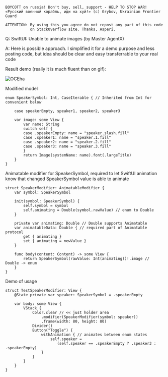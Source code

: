 ```
BOYCOTT on russia! Don't buy, sell, support - HELP TO STOP WAR!
«Русский военный корабль, иди на хуй!» (c) Grybov, Ukrainian Frontier Guard

ATTENTION: By using this you agree do not repost any part of this code
           on StackOverflow site. Thanks, Asperi.
```

Q: SwiftUI: Unable to animate images (by Master AgentX)

A: Here is possible approach. I simplified it for a demo purpose and less posting code, but idea should be clear and easy transferrable to your real code

Result demo (really it is much fluent than on gif):

![OCEha](https://user-images.githubusercontent.com/62171579/175867731-a2f5ab27-cc03-45c5-9fec-16498da7c434.gif)


Modified model

    enum SpeakerSymbol: Int, CaseIterable { // Inherited from Int for convenient below
    
        case speakerEmpty, speaker1, speaker2, speaker3
        
        var image: some View {
            var name: String
            switch self {
            case .speakerEmpty: name = "speaker.slash.fill"
            case .speaker1: name = "speaker.1.fill"
            case .speaker2: name = "speaker.2.fill"
            case .speaker3: name = "speaker.3.fill"
            }
            return Image(systemName: name).font(.largeTitle)
        }
    }

Animatable modifier for SpeakerSymbol, required to let SwiftUI animation know that changed SpeakerSymbol value is able to animate

    struct SpeakerModifier: AnimatableModifier {
        var symbol: SpeakerSymbol
        
        init(symbol: SpeakerSymbol) {
            self.symbol = symbol
            self.animating = Double(symbol.rawValue) // enum to Double
        }
        
        private var animating: Double // Double supports Animatable
        var animatableData: Double { // required part of Animatable protocol
            get { animating }
            set { animating = newValue }
        }
        
        func body(content: Content) -> some View {
            return SpeakerSymbol(rawValue: Int(animating))!.image // Double -> enum
        }
    }

Demo of usage

    struct TestSpeakerModifier: View {
        @State private var speaker: SpeakerSymbol = .speakerEmpty
    
        var body: some View {
            VStack {
                Color.clear // << just holder area
                    .modifier(SpeakerModifier(symbol: speaker))
                    .frame(width: 80, height: 80)
                Divider()
                Button("Toggle") {
                    withAnimation { // animates between enum states
                        self.speaker = 
                           (self.speaker == .speakerEmpty ? .speaker3 : .speakerEmpty)
                    }
                }
            }
        }
    }


